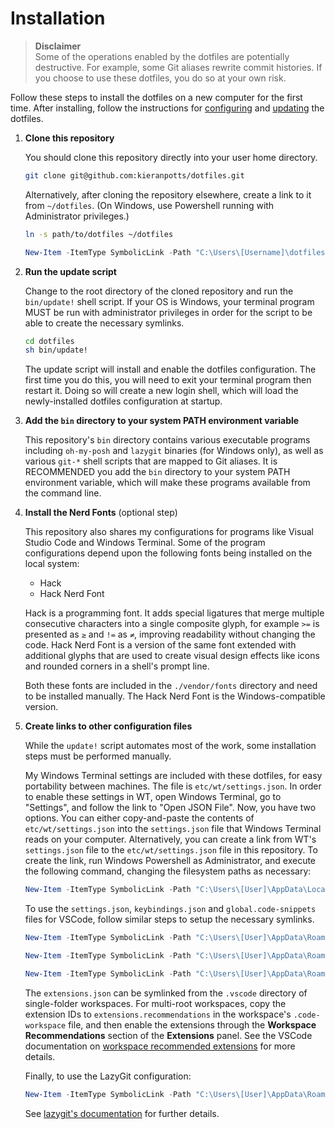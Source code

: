 # Installation

> **Disclaimer** \
> Some of the operations enabled by the dotfiles are potentially destructive. For example, some Git aliases rewrite commit histories. If you choose to use these dotfiles, you do so at your own risk.

Follow these steps to install the dotfiles on a new computer for the first time. After installing, follow the instructions for [configuring](configuring.md) and [updating](updating.md) the dotfiles.

1.  **Clone this repository**

    You should clone this repository directly into your user home directory.

    ```sh
    git clone git@github.com:kieranpotts/dotfiles.git
    ```

    Alternatively, after cloning the repository elsewhere, create a link to it from `~/dotfiles`. (On Windows, use Powershell running with Administrator privileges.)

    ```sh
    ln -s path/to/dotfiles ~/dotfiles
    ```

    ```powershell
    New-Item -ItemType SymbolicLink -Path "C:\Users\[Username]\dotfiles" -Target "C:\path\to\dotfiles"
    ```

2.  **Run the update script**

    Change to the root directory of the cloned repository and run the `bin/update!` shell script. If your OS is Windows, your terminal program  MUST be run with administrator privileges in order for the script to be able to create the necessary symlinks.

    ```sh
    cd dotfiles
    sh bin/update!
    ```

    The update script will install and enable the dotfiles configuration. The first time you do this, you will need to exit your terminal program then restart it. Doing so will create a new login shell, which will load the newly-installed dotfiles configuration at startup.

3.  **Add the `bin` directory to your system PATH environment variable**

    This repository's `bin` directory contains various executable programs including `oh-my-posh` and `lazygit` binaries (for Windows only), as well as various `git-*` shell scripts that are mapped to Git aliases. It is RECOMMENDED you add the `bin` directory to your system PATH environment variable, which will make these programs available from the command line.

4.  **Install the Nerd Fonts** (optional step)

    This repository also shares my configurations for programs like Visual Studio Code and Windows Terminal. Some of the program configurations depend upon the following fonts being installed on the local system:

    - Hack
    - Hack Nerd Font

    Hack is a programming font. It adds special ligatures that merge multiple consecutive characters into a single composite glyph, for example `>=` is presented as `≥` and `!=` as `≠`, improving readability without changing the code. Hack Nerd Font is a version of the same font extended with additional glyphs that are used to create visual design effects like icons and rounded corners in a shell's prompt line.

    Both these fonts are included in the `./vendor/fonts` directory and need to be installed manually. The Hack Nerd Font is the Windows-compatible version.

5.  **Create links to other configuration files**

    While the `update!` script automates most of the work, some installation steps must be performed manually.

    My Windows Terminal settings are included with these dotfiles, for easy portability between machines. The file is `etc/wt/settings.json`. In order to enable these settings in WT, open Windows Terminal, go to "Settings", and follow the link to "Open JSON File". Now, you have two options. You can either copy-and-paste the contents of `etc/wt/settings.json` into the `settings.json` file that Windows Terminal reads on your computer. Alternatively, you can create a link from WT's `settings.json` file to the `etc/wt/settings.json` file in this repository. To create the link, run Windows Powershell as Administrator, and execute the following command, changing the filesystem paths as necessary:

    ```powershell
    New-Item -ItemType SymbolicLink -Path "C:\Users\[User]\AppData\Local\Packages\Microsoft.WindowsTerminal_[hash]\LocalState\settings.json" -Target "C:\path\to\dotfiles\etc\wt\settings.json" -Force
    ```

    To use the `settings.json`, `keybindings.json` and `global.code-snippets` files for VSCode, follow similar steps to setup the necessary symlinks.

    ```powershell
    New-Item -ItemType SymbolicLink -Path "C:\Users\[User]\AppData\Roaming\Code\User\settings.json" -Target "C:\path\to\dotfiles\etc\vscode\settings.json" -Force

    New-Item -ItemType SymbolicLink -Path "C:\Users\[User]\AppData\Roaming\Code\User\keybindings.json" -Target "C:\path\to\dotfiles\etc\vscode\keybindings.json" -Force

    New-Item -ItemType SymbolicLink -Path "C:\Users\[User]\AppData\Roaming\Code\User\snippets\global.code-snippets" -Target "C:\path\to\dotfiles\etc\vscode\global.code-snippets" -Force
    ```

    The `extensions.json` can be symlinked from the `.vscode` directory of single-folder workspaces. For multi-root workspaces, copy the extension IDs to `extensions.recommendations` in the workspace's `.code-workspace` file, and then enable the extensions through the **Workspace Recommendations** section of the **Extensions** panel. See the VSCode documentation on [workspace recommended extensions](https://code.visualstudio.com/docs/editor/extension-marketplace#_workspace-recommended-extensions) for more details.

    Finally, to use the LazyGit configuration:

    ```powershell
    New-Item -ItemType SymbolicLink -Path "C:\Users\[User]\AppData\Roaming\lazygit\config.yml" -Target "C:\path\to\dotfiles\etc\lazygit\config.yml" -Force
    ```

    See [lazygit's documentation](https://github.com/jesseduffield/lazygit/blob/master/docs/Config.md) for further details.
